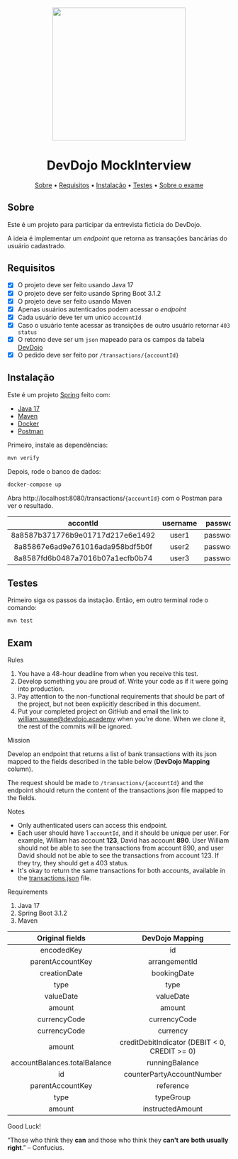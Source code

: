 <h3 align="center"><img src="https://github.com/RydelMorgan/SpringBoot2/assets/16851853/977b33a3-d832-4769-ba01-b0f3500187a4" width=300 height=300></h3>

<h1 align="center">DevDojo MockInterview</h1>

<p align="center">
  <a href="#sobre">Sobre</a> •
  <a href="#requisitos">Requisitos</a> •
  <a href="#instalação">Instalação</a> •
  <a href="#testes">Testes</a> •
  <a href="#exam">Sobre  o exame</a>
</p>

## Sobre

Este é um projeto para participar da entrevista ficticia do DevDojo.

A ideia é implementar um *endpoint* que retorna as transações bancárias do usuário cadastrado. 

## Requisitos

- [x] O projeto deve ser feito usando Java 17
- [x] O projeto deve ser feito usando Spring Boot 3.1.2
- [x] O projeto deve ser feito usando Maven
- [x] Apenas usuários autenticados podem acessar o *endpoint*
- [x] Cada usuário deve ter um unico `accountId`
- [x] Caso o usuário tente acessar as transições de outro usuário retornar `403 status`
- [x] O retorno deve ser um `json` mapeado para os campos da tabela <a href="#exam">DevDojo</a>
- [x] O pedido deve ser feito por `/transactions/{accountId}`

## Instalação

Este é um projeto [Spring](https://spring.io/projects/spring-boot) feito com:
- [Java 17](https://www.oracle.com/java/technologies/javase/jdk17-archive-downloads.html)
- [Maven](https://maven.apache.org)
- [Docker](https://www.docker.com)
- [Postman](https://www.postman.com)

Primeiro, instale as dependências:

```bash
mvn verify
```

Depois, rode o banco de dados:

```bash
docker-compose up
```

Abra http://localhost:8080/transactions/`{accountId}` com o Postman para ver o resultado.

|             accontId             | username |  password |
|:--------------------------------:|:--------:|:---------:|
| 8a8587b371776b9e01717d217e6e1492 |   user1  | password1 |
| 8a85867e6ad9e761016ada958bdf5b0f |   user2  | password2 |
| 8a8587fd6b0487a7016b07a1ecfb0b74 |   user3  | password3 |

## Testes

Primeiro siga os passos da instação. 
Então, em outro terminal rode o comando:

```bash
mvn test
```


## Exam

Rules

1.	You have a 48-hour deadline from when you receive this test. 
1.	Develop something you are proud of. Write your code as if it were going into production. 
1.	Pay attention to the non-functional requirements that should be part of the project, but not been explicitly described in this document.
1.	Put your completed project on GitHub and email the link to  william.suane@devdojo.academy when you're done. When we clone it, the rest of the commits will be ignored.

Mission

Develop an endpoint that returns a list of bank transactions with its json mapped to the fields described in the table below (**DevDojo Mapping** column).

The request should be made to `/transactions/{accountId}` and the endpoint should return the content of the transactions.json file mapped to the fields.

Notes

-	Only authenticated users can access this endpoint. 
-	Each user should have 1 `accountId`, and it should be unique per user. For example, William has account **123**, David has account **890**. User William should not be able to see the transactions from account 890, and user David should not be able to see the transactions from account 123. If they try, they should get a 403 status. 
-	It's okay to return the same transactions for both accounts, available in the [transactions.json](/src/main/resources/transactions.json) file.


Requirements
	
1.	Java 17
1.	Spring Boot 3.1.2
1.	Maven



|          Original fields        |                    DevDojo Mapping                  |
|:-----------------------------------:|:-------------------------------------------------------:|
|              encodedKey             |                            id                           |
|           parentAccountKey          |                       arrangementId                     |
|             creationDate            |                        bookingDate                      |
|                 type                |                           type                          |
|               valueDate             |                         valueDate                       |
|                amount               |                          amount                         |
|             currencyCode            |                       currencyCode                      |
|             currencyCode            |                         currency                        |
|                amount               |     creditDebitIndicator  (DEBIT   < 0, CREDIT >= 0)    |
|     accountBalances.totalBalance    |                      runningBalance                     |
|                  id                 |                 counterPartyAccountNumber               |
|           parentAccountKey          |                         reference                       |
|                 type                |                         typeGroup                       |
|                amount               |                     instructedAmount                    |



Good Luck!

“Those who think they **can** and those who think they **can't are both usually right**.” – Confucius.
